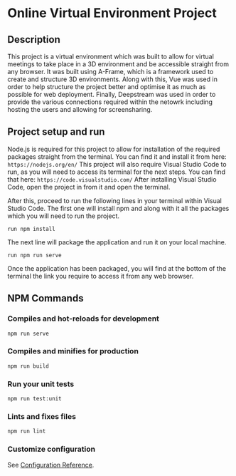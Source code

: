 # Online Virtual Environment Project

## Description

This project is a virtual environment which was built to allow for virtual meetings to take place in a 3D environment and be accessible straight from any browser. It was built using A-Frame, which is a framework used to create and structure 3D environments. Along with this, Vue was used in order to help structure the project better and optimise it as much as possible for web deployment. Finally, Deepstream was used in order to provide the various connections required within the netowrk including hosting the users and allowing for screensharing.

## Project setup and run
Node.js is required for this project to allow for installation of the required packages straight from the terminal. You can find it and install it from here:
``
https://nodejs.org/en/
``
This project will also require Visual Studio Code to run, as you will need to access its terminal for the next steps. You can find that here:
``
https://code.visualstudio.com/
``
After installing Visual Studio Code, open the project in from it and open the terminal. 

After this, proceed to run the following lines in your terminal within Visual Studio Code. 
The first one will install npm and along with it all the packages which you will need to run the project. 
````
run npm install
````
The next line will package the application and run it on your local machine. 
````
run npm run serve
````
Once the application has been packaged, you will find at the bottom of the terminal the link you require to access it from any web browser. 

## NPM Commands

### Compiles and hot-reloads for development
```
npm run serve
```
### Compiles and minifies for production
```
npm run build
```

### Run your unit tests
```
npm run test:unit
```

### Lints and fixes files
```
npm run lint
```

### Customize configuration
See [Configuration Reference](https://cli.vuejs.org/config/).
